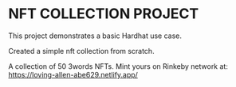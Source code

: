 # NFT COLLECTION PROJECT

This project demonstrates a basic Hardhat use case.

Created a simple nft collection from scratch.

A collection of 50 3words NFTs. Mint yours on Rinkeby network at: https://loving-allen-abe629.netlify.app/
